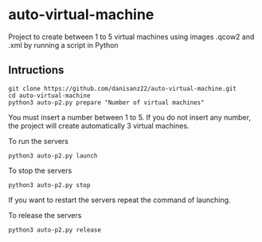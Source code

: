 # auto-virtual-machine
Project to create between 1 to 5 virtual machines using images .qcow2 and .xml by running a script in Python
## Intructions
```
git clone https://github.com/danisanz22/auto-virtual-machine.git
cd auto-virtual-machine
python3 auto-p2.py prepare "Number of virtual machines"
```
You must insert a number between 1 to 5. If you do not insert any number, the project will create automatically 3 virtual machines.

To run the servers
```
python3 auto-p2.py launch
```
To stop the servers
```
python3 auto-p2.py stop
```
If you want to restart the servers repeat the command of launching.

To release the servers
```
python3 auto-p2.py release
```
